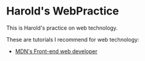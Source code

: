 # Harold's WebPractice

This is Harold's practice on web technology.

These are tutorials I recommend for web technology:

- <a href="https://developer.mozilla.org/en-US/docs/Learn/Front-end_web_developer">MDN's Front-end web developer</a>

